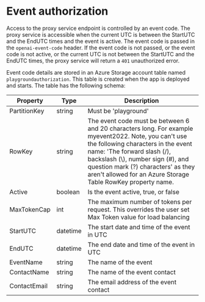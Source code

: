 # Event authorization

Access to the proxy service endpoint is controlled by an event code. The proxy service is accessible when the current UTC is between the StartUTC and the EndUTC times and the event is active. The event code is passed in the `openai-event-code` header. If the event code is not passed, or the event code is not active, or the current UTC is not between the StartUTC and the EndUTC times, the proxy service will return a `401` unauthorized error.

Event code details are stored in an Azure Storage account table named `playgroundauthorization`. This table is created when the app is deployed and starts. The table has the following schema:

| Property     | Type     | Description   |
| ------------ | -------- | ------------- |
| PartitionKey | string   | Must be 'playground' |
| RowKey       | string   | The event code must be between 6 and 20 characters long. For example myevent2022. Note, you can't use the following characters in the event name: 'The forward slash (/), backslash (\\), number sign (#), and question mark (?) characters' as they aren't allowed for an Azure Storage Table RowKey property name. |
| Active       | boolean  | Is the event active, true, or false |
| MaxTokenCap  | int      | The maximum number of tokens per request. This overrides the user set Max Token value for load balancing  |
| StartUTC     | datetime | The start date and time of the event in UTC |
| EndUTC       | datetime | The end date and time of the event in UTC   |
| EventName    | string   | The name of the event                       |
| ContactName  | string   | The name of the event contact               |
| ContactEmail | string   | The email address of the event contact      |